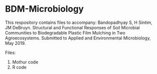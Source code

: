 # BDM-Microbiology

This respository contains files to accompany: Bandopadhyay S, H Sintim, JM DeBruyn. Structural and Functional Responses of Soil Microbial Communities to Biodegradable Plastic Film Mulching in Two Agroecosystems.  Submitted to Applied and Environmental Microbiology, May 2019.

Files: 
1) Mothur code 
2) R code
